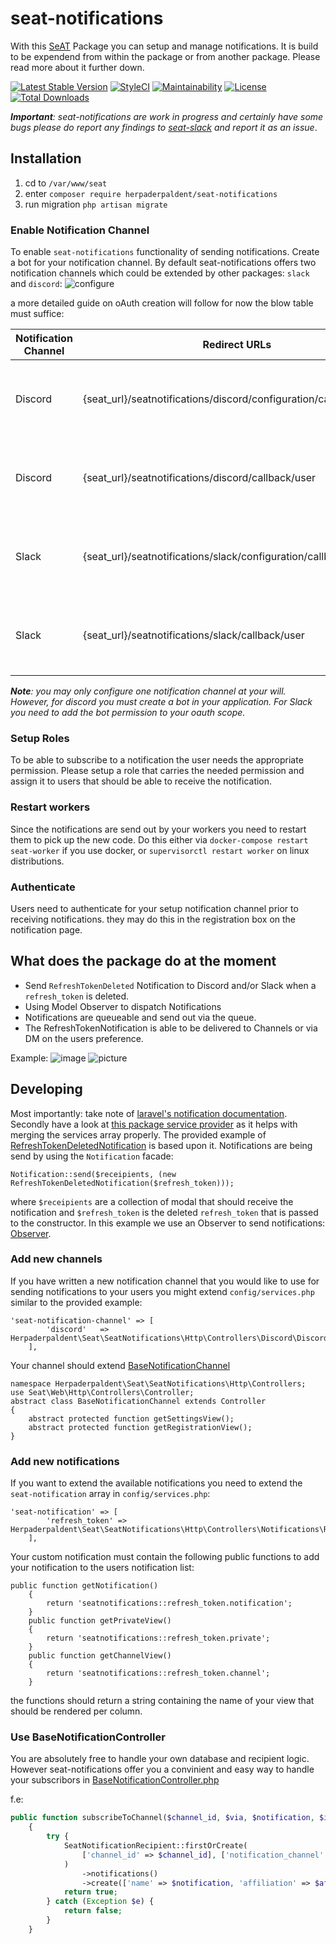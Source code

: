 # seat-notifications
With this [SeAT](https://github.com/eveseat/seat) Package you can setup and manage notifications. It is build to be expendend from within the package or from another package. Please read more about it further down.

[![Latest Stable Version](https://poser.pugx.org/herpaderpaldent/seat-notifications/v/stable)](https://packagist.org/packages/herpaderpaldent/seat-notifications)
[![StyleCI](https://github.styleci.io/repos/140680541/shield?branch=master)](https://github.styleci.io/repos/140680541)
[![Maintainability](https://api.codeclimate.com/v1/badges/2270953cdfaa22197d78/maintainability)](https://codeclimate.com/github/herpaderpaldent/seat-notifications/maintainability)
[![License](https://poser.pugx.org/herpaderpaldent/seat-notifications/license)](https://packagist.org/packages/herpaderpaldent/seat-notifications)
[![Total Downloads](https://poser.pugx.org/herpaderpaldent/seat-notifications/downloads)](https://packagist.org/packages/herpaderpaldent/seat-notifications)

***Important**: seat-notifications are work in progress and certainly have some bugs
please do report any findings to [seat-slack](https://eveseat-slack.herokuapp.com/) and report it as an issue*.

## Installation

1. cd to `/var/www/seat`
2. enter `composer require herpaderpaldent/seat-notifications`
4. run migration `php artisan migrate`

### Enable Notification Channel
To enable `seat-notifications` functionality of sending notifications. Create a bot for your notification channel. By default seat-notifications offers two notification channels which could be extended by other packages: `slack` and `discord`:
![configure](https://i.imgur.com/3ueTIaO.png)

a more detailed guide on oAuth creation will follow for now the blow table must suffice:

| Notification Channel | Redirect URLs                                                      | Comment                                                                |
|----------------------|--------------------------------------------------------------------|------------------------------------------------------------------------|
| Discord              | {seat_url}/seatnotifications/discord/configuration/callback/server | This callback url is needed for the configuration of your discord bot. |
| Discord              | {seat_url}/seatnotifications/discord/callback/user                 | This callback url is needed for the authentication of a discord user.  |
| Slack                | {seat_url}/seatnotifications/slack/configuration/callback/server   | This callback url is needed for the configuration of your slack bot.   |
| Slack                | {seat_url}/seatnotifications/slack/callback/user                   | This callback url is needed for the authentication of a slack user.    |

***Note**: you may only configure one notification channel at your will. However, for discord you must create a bot in your application. For Slack you need to add the bot permission to your oauth scope.*

### Setup Roles
To be able to subscribe to a notification the user needs the appropriate permission. Please setup a role that carries the needed permission and assign it to users that should be able to receive the notification.

### Restart workers
Since the notifications are send out by your workers you need to restart them to pick up the new code. Do this either via `docker-compose restart seat-worker` if you use docker, or `supervisorctl restart worker` on linux distributions.

### Authenticate
Users need to authenticate for your setup notification channel prior to receiving notifications. they may do this in the registration box on the notification page.

## What does the package do at the moment
* Send `RefreshTokenDeleted` Notification to Discord and/or Slack when a `refresh_token` is deleted.
* Using Model Observer to dispatch Notifications
* Notifications are queueable and send out via the queue. 
* The RefreshTokenNotification is able to be delivered to Channels or via DM on the users preference. 

Example:
![image](https://user-images.githubusercontent.com/6583519/50541121-0f8b3e00-0b9f-11e9-9319-1a4512376271.png)
![picture](https://i.imgur.com/img64u6.png)

## Developing

Most importantly: take note of [laravel's notification documentation](https://laravel.com/docs/5.5/notifications). Secondly have a look at [this package service provider](https://github.com/herpaderpaldent/seat-notifications/blob/master/src/SeatNotificationsServiceProvider.php) as it helps with merging the services array properly. The provided example of [RefreshTokenDeletedNotification](https://github.com/herpaderpaldent/seat-notifications/blob/master/src/Notifications/RefreshTokenDeletedNotification.php) is based upon it. Notifications are being send by using the `Notification` facade:

```
Notification::send($receipients, (new RefreshTokenDeletedNotification($refresh_token)));
```

where `$receipients` are a collection of modal that should receive the notification and `$refresh_token` is the deleted `refresh_token` that is passed to the constructor. In this example we use an Observer to send notifications: [Observer](https://github.com/herpaderpaldent/seat-notifications/blob/master/src/Observers/RefreshTokenObserver.php).

### Add new channels

If you have written a new notification channel that you would like to use for sending notifications to your users you might extend `config/services.php` similar to the provided example:

```
'seat-notification-channel' => [
        'discord'   => Herpaderpaldent\Seat\SeatNotifications\Http\Controllers\Discord\DiscordNotificationChannel::class,
    ],
```

Your channel should extend [BaseNotificationChannel](https://github.com/herpaderpaldent/seat-notifications/blob/master/src/Http/Controllers/BaseNotificationChannel.php)

```
namespace Herpaderpaldent\Seat\SeatNotifications\Http\Controllers;
use Seat\Web\Http\Controllers\Controller;
abstract class BaseNotificationChannel extends Controller
{
    abstract protected function getSettingsView();
    abstract protected function getRegistrationView();
}
```

### Add new notifications

If you want to extend the available notifications you need to extend the `seat-notification` array in `config/services.php`:

```
'seat-notification' => [
        'refresh_token' => Herpaderpaldent\Seat\SeatNotifications\Http\Controllers\Notifications\RefreshTokenController::class,
    ],
```

Your custom notification must contain the following public functions to add your notification to the users notification list:

```
public function getNotification()
    {
        return 'seatnotifications::refresh_token.notification';
    }
    public function getPrivateView()
    {
        return 'seatnotifications::refresh_token.private';
    }
    public function getChannelView()
    {
        return 'seatnotifications::refresh_token.channel';
    }
```

the functions should return a string containing the name of your view that should be rendered per column.

### Use BaseNotificationController

You are absolutely free to handle your own database and recipient logic. However seat-notifications offer you a convinient and easy way to handle your subscribors in [BaseNotificationController.php](https://github.com/herpaderpaldent/seat-notifications/blob/master/src/Http/Controllers/BaseNotificationController.php)

f.e:

````php
public function subscribeToChannel($channel_id, $via, $notification, $is_channel = false, $affiliation = null) : bool
    {
        try {
            SeatNotificationRecipient::firstOrCreate(
                ['channel_id' => $channel_id], ['notification_channel' => $via, 'is_channel' => $is_channel]
            )
                ->notifications()
                ->create(['name' => $notification, 'affiliation' => $affiliation]);
            return true;
        } catch (Exception $e) {
            return false;
        }
    }
````
